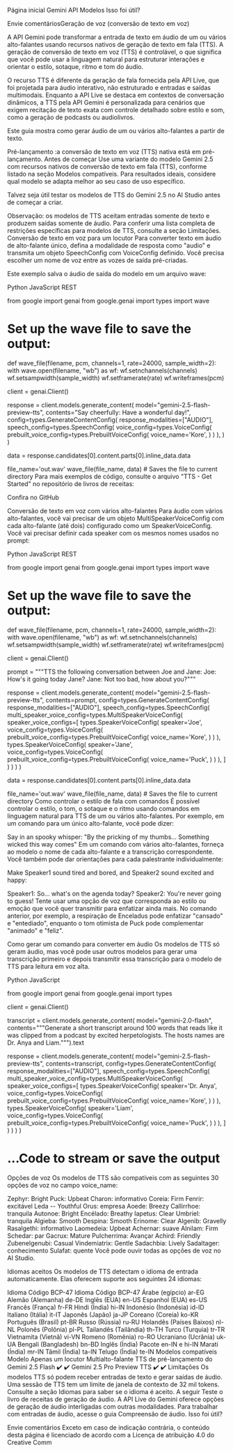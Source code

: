 Página inicial
Gemini API
Modelos
Isso foi útil?

Envie comentáriosGeração de voz (conversão de texto em voz)

A API Gemini pode transformar a entrada de texto em áudio de um ou vários alto-falantes usando recursos nativos de geração de texto em fala (TTS). A geração de conversão de texto em voz (TTS) é controlável, o que significa que você pode usar a linguagem natural para estruturar interações e orientar o estilo, sotaque, ritmo e tom do áudio.

O recurso TTS é diferente da geração de fala fornecida pela API Live, que foi projetada para áudio interativo, não estruturado e entradas e saídas multimodais. Enquanto a API Live se destaca em contextos de conversação dinâmicos, a TTS pela API Gemini é personalizada para cenários que exigem recitação de texto exata com controle detalhado sobre estilo e som, como a geração de podcasts ou audiolivros.

Este guia mostra como gerar áudio de um ou vários alto-falantes a partir de texto.

Pré-lançamento :a conversão de texto em voz (TTS) nativa está em pré-lançamento.
Antes de começar
Use uma variante do modelo Gemini 2.5 com recursos nativos de conversão de texto em fala (TTS), conforme listado na seção Modelos compatíveis. Para resultados ideais, considere qual modelo se adapta melhor ao seu caso de uso específico.

Talvez seja útil testar os modelos de TTS do Gemini 2.5 no AI Studio antes de começar a criar.

Observação: os modelos de TTS aceitam entradas somente de texto e produzem saídas somente de áudio. Para conferir uma lista completa de restrições específicas para modelos de TTS, consulte a seção Limitações.
Conversão de texto em voz para um locutor
Para converter texto em áudio de alto-falante único, defina a modalidade de resposta como "audio" e transmita um objeto SpeechConfig com VoiceConfig definido. Você precisa escolher um nome de voz entre as vozes de saída pré-criadas.

Este exemplo salva o áudio de saída do modelo em um arquivo wave:

Python
JavaScript
REST

from google import genai
from google.genai import types
import wave

# Set up the wave file to save the output:
def wave_file(filename, pcm, channels=1, rate=24000, sample_width=2):
   with wave.open(filename, "wb") as wf:
      wf.setnchannels(channels)
      wf.setsampwidth(sample_width)
      wf.setframerate(rate)
      wf.writeframes(pcm)

client = genai.Client()

response = client.models.generate_content(
   model="gemini-2.5-flash-preview-tts",
   contents="Say cheerfully: Have a wonderful day!",
   config=types.GenerateContentConfig(
      response_modalities=["AUDIO"],
      speech_config=types.SpeechConfig(
         voice_config=types.VoiceConfig(
            prebuilt_voice_config=types.PrebuiltVoiceConfig(
               voice_name='Kore',
            )
         )
      ),
   )
)

data = response.candidates[0].content.parts[0].inline_data.data

file_name='out.wav'
wave_file(file_name, data) # Saves the file to current directory
Para mais exemplos de código, consulte o arquivo "TTS - Get Started" no repositório de livros de receitas:

Confira no GitHub

Conversão de texto em voz com vários alto-falantes
Para áudio com vários alto-falantes, você vai precisar de um objeto MultiSpeakerVoiceConfig com cada alto-falante (até dois) configurado como um SpeakerVoiceConfig. Você vai precisar definir cada speaker com os mesmos nomes usados no prompt:

Python
JavaScript
REST

from google import genai
from google.genai import types
import wave

# Set up the wave file to save the output:
def wave_file(filename, pcm, channels=1, rate=24000, sample_width=2):
   with wave.open(filename, "wb") as wf:
      wf.setnchannels(channels)
      wf.setsampwidth(sample_width)
      wf.setframerate(rate)
      wf.writeframes(pcm)

client = genai.Client()

prompt = """TTS the following conversation between Joe and Jane:
         Joe: How's it going today Jane?
         Jane: Not too bad, how about you?"""

response = client.models.generate_content(
   model="gemini-2.5-flash-preview-tts",
   contents=prompt,
   config=types.GenerateContentConfig(
      response_modalities=["AUDIO"],
      speech_config=types.SpeechConfig(
         multi_speaker_voice_config=types.MultiSpeakerVoiceConfig(
            speaker_voice_configs=[
               types.SpeakerVoiceConfig(
                  speaker='Joe',
                  voice_config=types.VoiceConfig(
                     prebuilt_voice_config=types.PrebuiltVoiceConfig(
                        voice_name='Kore',
                     )
                  )
               ),
               types.SpeakerVoiceConfig(
                  speaker='Jane',
                  voice_config=types.VoiceConfig(
                     prebuilt_voice_config=types.PrebuiltVoiceConfig(
                        voice_name='Puck',
                     )
                  )
               ),
            ]
         )
      )
   )
)

data = response.candidates[0].content.parts[0].inline_data.data

file_name='out.wav'
wave_file(file_name, data) # Saves the file to current directory
Como controlar o estilo de fala com comandos
É possível controlar o estilo, o tom, o sotaque e o ritmo usando comandos em linguagem natural para TTS de um ou vários alto-falantes. Por exemplo, em um comando para um único alto-falante, você pode dizer:


Say in an spooky whisper:
"By the pricking of my thumbs...
Something wicked this way comes"
Em um comando com vários alto-falantes, forneça ao modelo o nome de cada alto-falante e a transcrição correspondente. Você também pode dar orientações para cada palestrante individualmente:


Make Speaker1 sound tired and bored, and Speaker2 sound excited and happy:

Speaker1: So... what's on the agenda today?
Speaker2: You're never going to guess!
Tente usar uma opção de voz que corresponda ao estilo ou emoção que você quer transmitir para enfatizar ainda mais. No comando anterior, por exemplo, a respiração de Enceladus pode enfatizar "cansado" e "entediado", enquanto o tom otimista de Puck pode complementar "animado" e "feliz".

Como gerar um comando para converter em áudio
Os modelos de TTS só geram áudio, mas você pode usar outros modelos para gerar uma transcrição primeiro e depois transmitir essa transcrição para o modelo de TTS para leitura em voz alta.

Python
JavaScript

from google import genai
from google.genai import types

client = genai.Client()

transcript = client.models.generate_content(
   model="gemini-2.0-flash",
   contents="""Generate a short transcript around 100 words that reads
            like it was clipped from a podcast by excited herpetologists.
            The hosts names are Dr. Anya and Liam.""").text

response = client.models.generate_content(
   model="gemini-2.5-flash-preview-tts",
   contents=transcript,
   config=types.GenerateContentConfig(
      response_modalities=["AUDIO"],
      speech_config=types.SpeechConfig(
         multi_speaker_voice_config=types.MultiSpeakerVoiceConfig(
            speaker_voice_configs=[
               types.SpeakerVoiceConfig(
                  speaker='Dr. Anya',
                  voice_config=types.VoiceConfig(
                     prebuilt_voice_config=types.PrebuiltVoiceConfig(
                        voice_name='Kore',
                     )
                  )
               ),
               types.SpeakerVoiceConfig(
                  speaker='Liam',
                  voice_config=types.VoiceConfig(
                     prebuilt_voice_config=types.PrebuiltVoiceConfig(
                        voice_name='Puck',
                     )
                  )
               ),
            ]
         )
      )
   )
)

# ...Code to stream or save the output
Opções de voz
Os modelos de TTS são compatíveis com as seguintes 30 opções de voz no campo voice_name:

Zephyr: Bright	Puck: Upbeat	Charon: informativo
Coreia: Firm	Fenrir: excitável	Leda -- Youthful
Orus: empresa	Aoede: Breezy	Callirrhoe: tranquila
Autonoe: Bright	Encélado: Breathy	Iapetus: Clear
Umbriel: tranquila	Algieba: Smooth	Despina: Smooth
Erinome: Clear	Algenib: Gravelly	Rasalgethi: informativo
Laomedeia: Upbeat	Achernar: suave	Alnilam: Firm
Schedar: par	Gacrux: Mature	Pulcherrima: Avançar
Achird: Friendly	Zubenelgenubi: Casual	Vindemiatrix: Gentle
Sadachbia: Lively	Sadaltager: conhecimento	Sulafat: quente
Você pode ouvir todas as opções de voz no AI Studio.

Idiomas aceitos
Os modelos de TTS detectam o idioma de entrada automaticamente. Elas oferecem suporte aos seguintes 24 idiomas:

Idioma	Código BCP-47	Idioma	Código BCP-47
Árabe (egípcio)	ar-EG	Alemão (Alemanha)	de-DE
Inglês (EUA)	en-US	Espanhol (EUA)	es-US
Francês (França)	fr-FR	Hindi (Índia)	hi-IN
Indonésio (Indonésia)	id-ID	Italiano (Itália)	it-IT
Japonês (Japão)	ja-JP	Coreano (Coreia)	ko-KR
Português (Brasil)	pt-BR	Russo (Rússia)	ru-RU
Holandês (Países Baixos)	nl-NL	Polonês (Polônia)	pl-PL
Tailandês (Tailândia)	th-TH	Turco (Turquia)	tr-TR
Vietnamita (Vietnã)	vi-VN	Romeno (Romênia)	ro-RO
Ucraniano (Ucrânia)	uk-UA	Bengali (Bangladesh)	bn-BD
Inglês (Índia)	Pacote en-IN e hi-IN	Marati (Índia)	mr-IN
Tâmil (Índia)	ta-IN	Telugo (Índia)	te-IN
Modelos compatíveis
Modelo	Apenas um locutor	Multialto-falante
TTS de pré-lançamento do Gemini 2.5 Flash	✔️	✔️
Gemini 2.5 Pro Preview TTS	✔️	✔️
Limitações
Os modelos TTS só podem receber entradas de texto e gerar saídas de áudio.
Uma sessão de TTS tem um limite de janela de contexto de 32 mil tokens.
Consulte a seção Idiomas para saber se o idioma é aceito.
A seguir
Teste o livro de receitas de geração de áudio.
A API Live do Gemini oferece opções de geração de áudio interligadas com outras modalidades.
Para trabalhar com entradas de áudio, acesse o guia Compreensão de áudio.
Isso foi útil?

Envie comentários
Exceto em caso de indicação contrária, o conteúdo desta página é licenciado de acordo com a Licença de atribuição 4.0 do Creative Comm